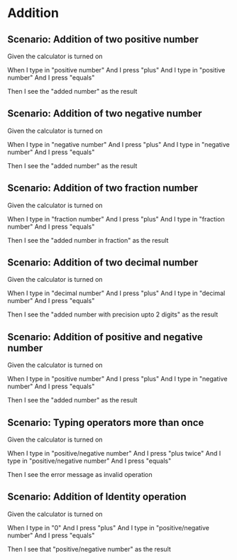 # Addition

## Scenario: Addition of two positive number
  
  Given the calculator is turned on
  
  When I type in "positive number"
  And I press "plus"
  And I type in "positive number"
  And I press "equals"
  
  Then I see the "added number" as the result

## Scenario: Addition of two negative number
  
  Given the calculator is turned on
  
  When I type in "negative number"
  And I press "plus"
  And I type in "negative number"
  And I press "equals"
  
  Then I see the "added number" as the result

## Scenario: Addition of two fraction number
  
  Given the calculator is turned on
  
  When I type in "fraction number"
  And I press "plus"
  And I type in "fraction number"
  And I press "equals"
  
  Then I see the "added number in fraction" as the result

## Scenario: Addition of two decimal number
  
  Given the calculator is turned on
  
  When I type in "decimal number"
  And I press "plus"
  And I type in "decimal number"
  And I press "equals"
  
  Then I see the "added number with precision upto 2 digits" as the result

## Scenario: Addition of positive and negative number
  
  Given the calculator is turned on
  
  When I type in "positive number"
  And I press "plus"
  And I type in "negative number"
  And I press "equals"
  
  Then I see the "added number" as the result

## Scenario: Typing operators more than once
  
  Given the calculator is turned on
  
  When I type in "positive/negative number"
  And I press "plus twice"
  And I type in "positive/negative number"
  And I press "equals"
  
  Then I see the error message as invalid operation

## Scenario: Addition of Identity operation
  
  Given the calculator is turned on
  
  When I type in "0"
  And I press "plus"
  And I type in "positive/negative number"
  And I press "equals"
  
  Then I see that "positive/negative number" as the result
